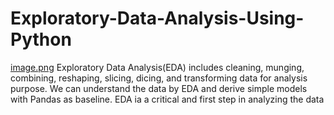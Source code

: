 # Exploratory-Data-Analysis-Using-Python
[image.png](images/EDA.png)
 Exploratory Data Analysis(EDA)  includes cleaning, munging, combining, reshaping, slicing, dicing, and transforming data for analysis purpose. We can understand the data by EDA and derive simple models with Pandas as baseline. EDA ia a critical and first step in analyzing the data
